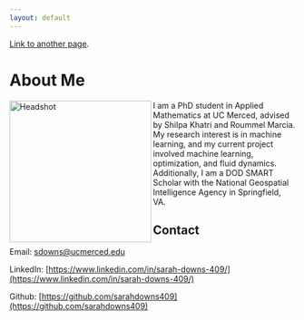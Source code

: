 ```yaml
---
layout: default
---
```


[Link to another page](./another-page.html).

# About Me

<img align="left" src="images/headshot.jpg" alt="Headshot" width="250"> 

I am a PhD student in Applied Mathematics at UC Merced, advised by Shilpa Khatri and Roummel Marcia. My research interest is in machine learning, and my current project involved machine learning, optimization, and fluid dynamics. Additionally, I am a DOD SMART Scholar with the National Geospatial Intelligence Agency in Springfield, VA. 



## Contact

Email: sdowns@ucmerced.edu

LinkedIn: [https://www.linkedin.com/in/sarah-downs-409/](https://www.linkedin.com/in/sarah-downs-409/)

Github: [https://github.com/sarahdowns409](https://github.com/sarahdowns409)
